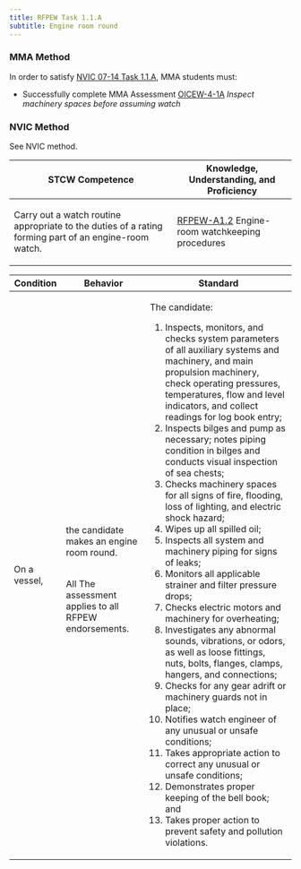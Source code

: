 ```yaml
---
title: RFPEW Task 1.1.A 
subtitle: Engine room round
---
```



### MMA Method

In order to satisfy  [NVIC 07-14  Task  1.1.A](/stcw23/assets/images/nvic-07-14.pdf), MMA students must:

* Successfully complete MMA Assessment  [OICEW-4-1A](OICEW-4-1A) *Inspect machinery spaces before assuming watch*


### NVIC Method

<a onclick="togglevisibility('nvic_methods')" >See NVIC method.</a>

<div id='nvic_methods' class='hide'>

<table>
<thead>
<tr>
<th class='forty'> STCW Competence </th>
<th class='sixty'> Knowledge, Understanding, and Proficiency </th>
</tr>
</thead>




<tbody>
<tr><td markdown='1'>

Carry out a watch routine appropriate to the duties of a rating forming part of an engine-room watch.

</td><td markdown='1'>

[RFPEW-A1.2](../../tables/34.html#RFPEW-A1.2) Engine-room watchkeeping procedures

</td></tr>


</tbody>
</table>


<table>
<thead>
<tr><th class='twenty'>  Condition </th><th class='twenty'> Behavior </th><th  class='sixty'>Standard </th></tr>
</thead>
<tbody >



<tr><td markdown='1'>

On a vessel,

</td><td markdown='1'>

the candidate makes an engine room round.

<br>

<div class="tooltip">All
<span class="tooltiptext">
The assessment applies to all RFPEW endorsements.
</span>
</div>


</td><td markdown='1'>

The candidate:

1. Inspects, monitors, and checks system parameters of all auxiliary systems and machinery, and main propulsion machinery, check operating pressures, temperatures, flow and level indicators, and collect readings for log book entry;
2. Inspects bilges and pump as necessary; notes piping condition in bilges and conducts visual inspection of sea chests;
3. Checks machinery spaces for all signs of fire, flooding, loss of lighting, and electric shock hazard;
4. Wipes up all spilled oil;
5. Inspects all system and machinery piping for signs of leaks;
6. Monitors all applicable strainer and filter pressure drops;
7. Checks electric motors and machinery for overheating;
8. Investigates any abnormal sounds, vibrations, or odors, as well as loose fittings, nuts, bolts, flanges, clamps, hangers, and connections;
9. Checks for any gear adrift or machinery guards not in place;
10. Notifies watch engineer of any unusual or unsafe conditions;
11. Takes appropriate action to correct any unusual or unsafe conditions;
12. Demonstrates proper keeping of the bell book; and
13. Takes proper action to prevent safety and pollution violations.

</td></tr>
</tbody>
</table>
</div>
